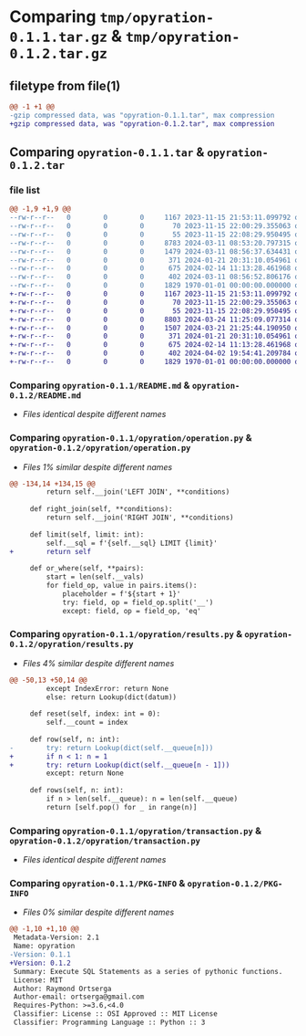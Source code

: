 # Comparing `tmp/opyration-0.1.1.tar.gz` & `tmp/opyration-0.1.2.tar.gz`

## filetype from file(1)

```diff
@@ -1 +1 @@
-gzip compressed data, was "opyration-0.1.1.tar", max compression
+gzip compressed data, was "opyration-0.1.2.tar", max compression
```

## Comparing `opyration-0.1.1.tar` & `opyration-0.1.2.tar`

### file list

```diff
@@ -1,9 +1,9 @@
--rw-r--r--   0        0        0     1167 2023-11-15 21:53:11.099792 opyration-0.1.1/README.md
--rw-r--r--   0        0        0       70 2023-11-15 22:00:29.355063 opyration-0.1.1/opyration/__init__.py
--rw-r--r--   0        0        0       55 2023-11-15 22:08:29.950495 opyration-0.1.1/opyration/interfaces.py
--rw-r--r--   0        0        0     8783 2024-03-11 08:53:20.797315 opyration-0.1.1/opyration/operation.py
--rw-r--r--   0        0        0     1479 2024-03-11 08:56:37.634431 opyration-0.1.1/opyration/results.py
--rw-r--r--   0        0        0      371 2024-01-21 20:31:10.054961 opyration-0.1.1/opyration/symbols.py
--rw-r--r--   0        0        0      675 2024-02-14 11:13:28.461968 opyration-0.1.1/opyration/transaction.py
--rw-r--r--   0        0        0      402 2024-03-11 08:56:52.806176 opyration-0.1.1/pyproject.toml
--rw-r--r--   0        0        0     1829 1970-01-01 00:00:00.000000 opyration-0.1.1/PKG-INFO
+-rw-r--r--   0        0        0     1167 2023-11-15 21:53:11.099792 opyration-0.1.2/README.md
+-rw-r--r--   0        0        0       70 2023-11-15 22:00:29.355063 opyration-0.1.2/opyration/__init__.py
+-rw-r--r--   0        0        0       55 2023-11-15 22:08:29.950495 opyration-0.1.2/opyration/interfaces.py
+-rw-r--r--   0        0        0     8803 2024-03-24 11:25:09.077314 opyration-0.1.2/opyration/operation.py
+-rw-r--r--   0        0        0     1507 2024-03-21 21:25:44.190950 opyration-0.1.2/opyration/results.py
+-rw-r--r--   0        0        0      371 2024-01-21 20:31:10.054961 opyration-0.1.2/opyration/symbols.py
+-rw-r--r--   0        0        0      675 2024-02-14 11:13:28.461968 opyration-0.1.2/opyration/transaction.py
+-rw-r--r--   0        0        0      402 2024-04-02 19:54:41.209784 opyration-0.1.2/pyproject.toml
+-rw-r--r--   0        0        0     1829 1970-01-01 00:00:00.000000 opyration-0.1.2/PKG-INFO
```

### Comparing `opyration-0.1.1/README.md` & `opyration-0.1.2/README.md`

 * *Files identical despite different names*

### Comparing `opyration-0.1.1/opyration/operation.py` & `opyration-0.1.2/opyration/operation.py`

 * *Files 1% similar despite different names*

```diff
@@ -134,14 +134,15 @@
         return self.__join('LEFT JOIN', **conditions)
     
     def right_join(self, **conditions):
         return self.__join('RIGHT JOIN', **conditions)
 
     def limit(self, limit: int):
         self.__sql = f'{self.__sql} LIMIT {limit}'
+        return self
 
     def or_where(self, **pairs):
         start = len(self.__vals)
         for field_op, value in pairs.items():
             placeholder = f'${start + 1}'
             try: field, op = field_op.split('__')
             except: field, op = field_op, 'eq'
```

### Comparing `opyration-0.1.1/opyration/results.py` & `opyration-0.1.2/opyration/results.py`

 * *Files 4% similar despite different names*

```diff
@@ -50,13 +50,14 @@
         except IndexError: return None
         else: return Lookup(dict(datum))
 
     def reset(self, index: int = 0):
         self.__count = index
 
     def row(self, n: int):
-        try: return Lookup(dict(self.__queue[n]))
+        if n < 1: n = 1
+        try: return Lookup(dict(self.__queue[n - 1]))
         except: return None
 
     def rows(self, n: int):
         if n > len(self.__queue): n = len(self.__queue)
         return [self.pop() for _ in range(n)]
```

### Comparing `opyration-0.1.1/opyration/transaction.py` & `opyration-0.1.2/opyration/transaction.py`

 * *Files identical despite different names*

### Comparing `opyration-0.1.1/PKG-INFO` & `opyration-0.1.2/PKG-INFO`

 * *Files 0% similar despite different names*

```diff
@@ -1,10 +1,10 @@
 Metadata-Version: 2.1
 Name: opyration
-Version: 0.1.1
+Version: 0.1.2
 Summary: Execute SQL Statements as a series of pythonic functions.
 License: MIT
 Author: Raymond Ortserga
 Author-email: ortserga@gmail.com
 Requires-Python: >=3.6,<4.0
 Classifier: License :: OSI Approved :: MIT License
 Classifier: Programming Language :: Python :: 3
```


